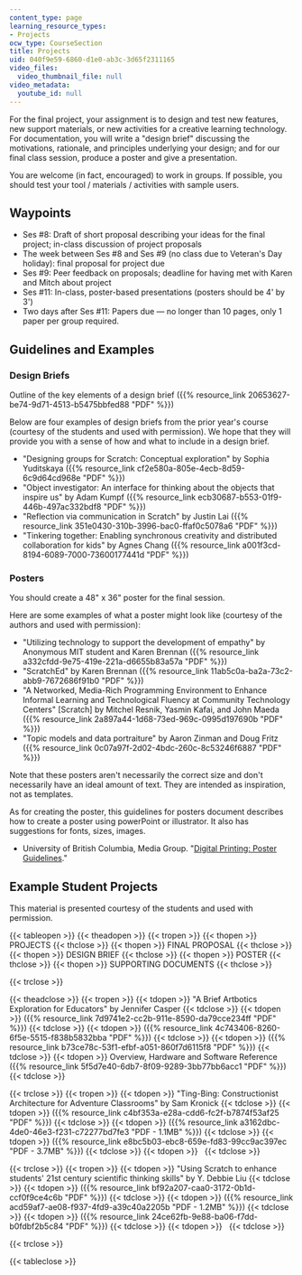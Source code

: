 ```yaml
---
content_type: page
learning_resource_types:
- Projects
ocw_type: CourseSection
title: Projects
uid: 040f9e59-6860-d1e0-ab3c-3d65f2311165
video_files:
  video_thumbnail_file: null
video_metadata:
  youtube_id: null
---
```


For the final project, your assignment is to design and test new features, new support materials, or new activities for a creative learning technology. For documentation, you will write a "design brief" discussing the motivations, rationale, and principles underlying your design; and for our final class session, produce a poster and give a presentation.

You are welcome (in fact, encouraged) to work in groups. If possible, you should test your tool / materials / activities with sample users.

Waypoints
---------

*   Ses #8: Draft of short proposal describing your ideas for the final project; in-class discussion of project proposals
*   The week between Ses #8 and Ses #9 (no class due to Veteran's Day holiday): final proposal for project due
*   Ses #9: Peer feedback on proposals; deadline for having met with Karen and Mitch about project
*   Ses #11: In-class, poster-based presentations (posters should be 4' by 3')
*   Two days after Ses #11: Papers due — no longer than 10 pages, only 1 paper per group required.

Guidelines and Examples
-----------------------

### Design Briefs

Outline of the key elements of a design brief ({{% resource_link 20653627-be74-9d71-4513-b5475bbfed88 "PDF" %}})

Below are four examples of design briefs from the prior year's course (courtesy of the students and used with permission). We hope that they will provide you with a sense of how and what to include in a design brief.

*   "Designing groups for Scratch: Conceptual exploration" by Sophia Yuditskaya ({{% resource_link cf2e580a-805e-4ecb-8d59-6c9d64cd968e "PDF" %}})
*   "Object investigator: An interface for thinking about the objects that inspire us" by Adam Kumpf ({{% resource_link ecb30687-b553-01f9-446b-497ac332bdf8 "PDF" %}})
*   "Reflection via communication in Scratch" by Justin Lai ({{% resource_link 351e0430-310b-3996-bac0-ffaf0c5078a6 "PDF" %}})
*   "Tinkering together: Enabling synchronous creativity and distributed collaboration for kids" by Agnes Chang ({{% resource_link a001f3cd-8194-6089-7000-73600177441d "PDF" %}})

### Posters

You should create a 48" x 36" poster for the final session.

Here are some examples of what a poster might look like (courtesy of the authors and used with permission):

*   "Utilizing technology to support the development of empathy" by Anonymous MIT student and Karen Brennan ({{% resource_link a332cfdd-9e75-419e-221a-d6655b83a57a "PDF" %}})
*   "ScratchEd" by Karen Brennan ({{% resource_link 11ab5c0a-ba2a-73c2-abb9-7672686f91b0 "PDF" %}})
*   "A Networked, Media-Rich Programming Environment to Enhance Informal Learning and Technological Fluency at Community Technology Centers" \[Scratch\] by Mitchel Resnik, Yasmin Kafai, and John Maeda ({{% resource_link 2a897a44-1d68-73ed-969c-0995d197690b "PDF" %}})
*   "Topic models and data portraiture" by Aaron Zinman and Doug Fritz ({{% resource_link 0c07a97f-2d02-4bdc-260c-8c53246f6887 "PDF" %}})

Note that these posters aren't necessarily the correct size and don't necessarily have an ideal amount of text. They are intended as inspiration, not as templates.

As for creating the poster, this guidelines for posters document describes how to create a poster using powerPoint or illustrator. It also has suggestions for fonts, sizes, images.

*   University of British Columbia, Media Group. "[Digital Printing: Poster Guidelines](https://it.ubc.ca/services/desktop-print-services/printing-services/guidelines-and-tips)."

Example Student Projects
------------------------

This material is presented courtesy of the students and used with permission.

{{< tableopen >}}
{{< theadopen >}}
{{< tropen >}}
{{< thopen >}}
PROJECTS
{{< thclose >}}
{{< thopen >}}
FINAL PROPOSAL
{{< thclose >}}
{{< thopen >}}
DESIGN BRIEF
{{< thclose >}}
{{< thopen >}}
POSTER
{{< thclose >}}
{{< thopen >}}
SUPPORTING DOCUMENTS
{{< thclose >}}

{{< trclose >}}

{{< theadclose >}}
{{< tropen >}}
{{< tdopen >}}
"A Brief Artbotics Exploration for Educators" by Jennifer Casper
{{< tdclose >}}
{{< tdopen >}}
({{% resource_link 7d9741e2-cc2b-911e-8590-da79cce234ff "PDF" %}})
{{< tdclose >}}
{{< tdopen >}}
({{% resource_link 4c743406-8260-6f5e-5515-f838b5832bba "PDF" %}})
{{< tdclose >}}
{{< tdopen >}}
({{% resource_link b73ce78c-53f1-efbf-a051-860f7d6115f8 "PDF" %}})
{{< tdclose >}}
{{< tdopen >}}
Overview, Hardware and Software Reference ({{% resource_link 5f5d7e40-6db7-8f09-9289-3bb77bb6acc1 "PDF" %}})
{{< tdclose >}}

{{< trclose >}}
{{< tropen >}}
{{< tdopen >}}
"Ting-Bing: Constructionist Architecture for Adventure Classrooms" by Sam Kronick
{{< tdclose >}}
{{< tdopen >}}
({{% resource_link c4bf353a-e28a-cdd6-fc2f-b7874f53af25 "PDF" %}})
{{< tdclose >}}
{{< tdopen >}}
({{% resource_link a3162dbc-4de0-46e3-f231-c72277bd7fe3 "PDF - 1.1MB" %}})
{{< tdclose >}}
{{< tdopen >}}
({{% resource_link e8bc5b03-ebc8-659e-fd83-99cc9ac397ec "PDF - 3.7MB" %}})
{{< tdclose >}}
{{< tdopen >}}
 
{{< tdclose >}}

{{< trclose >}}
{{< tropen >}}
{{< tdopen >}}
"Using Scratch to enhance students' 21st century scientific thinking skills" by Y. Debbie Liu
{{< tdclose >}}
{{< tdopen >}}
({{% resource_link bf92a207-caa0-3172-0b1d-ccf0f9ce4c6b "PDF" %}})
{{< tdclose >}}
{{< tdopen >}}
({{% resource_link acd59af7-ae08-f937-4fd9-a39c40a2205b "PDF - 1.2MB" %}})
{{< tdclose >}}
{{< tdopen >}}
({{% resource_link 24ce62fb-9e88-ba06-f7dd-b0fdbf2b5c84 "PDF" %}})
{{< tdclose >}}
{{< tdopen >}}
 
{{< tdclose >}}

{{< trclose >}}

{{< tableclose >}}